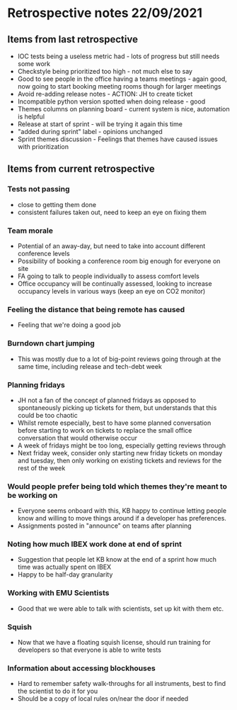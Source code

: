 # Retrospective notes 22/09/2021

## Items from last retrospective

* IOC tests being a useless metric had - lots of progress but still needs some work
* Checkstyle being prioritized too high - not much else to say
* Good to see people in the office having a teams meetings - again good, now going to start booking meeting rooms though for larger meetings
* Avoid re-adding release notes - ACTION: JH to create ticket
* Incompatible python version spotted when doing release - good
* Themes columns on planning board - current system is nice, automation is helpful
* Release at start of sprint - will be trying it again this time
* "added during sprint" label - opinions unchanged
* Sprint themes discussion - Feelings that themes have caused issues with prioritization 


## Items from current retrospective

### Tests not passing
* close to getting them done
* consistent failures taken out, need to keep an eye on fixing them

### Team morale
* Potential of an away-day, but need to take into account different conference levels
* Possibility of booking a conference room big enough for everyone on site
* FA going to talk to people individually to assess comfort levels
* Office occupancy will be continually assessed, looking to increase occupancy levels in various ways (keep an eye on CO2 monitor)

### Feeling the distance that being remote has caused
* Feeling that we're doing a good job

### Burndown chart jumping
* This was mostly due to a lot of big-point reviews going through at the same time, including release and tech-debt week

### Planning fridays
* JH not a fan of the concept of planned fridays as opposed to spontaneously picking up tickets for them, but understands that this could be too chaotic
* Whilst remote especially, best to have some planned conversation before starting to work on tickets to replace the small office conversation that would otherwise occur
* A week of fridays might be too long, especially getting reviews through
* Next friday week, consider only starting new friday tickets on monday and tuesday, then only working on existing tickets and reviews for the rest of the week

### Would people prefer being told which themes they're meant to be working on
* Everyone seems onboard with this, KB happy to continue letting people know and willing to move things around if a developer has preferences.
* Assignments posted in "announce" on teams after planning

### Noting how much IBEX work done at end of sprint
* Suggestion that people let KB know at the end of a sprint how much time was actually spent on IBEX
* Happy to be half-day granularity

### Working with EMU Scientists
* Good that we were able to talk with scientists, set up kit with them etc.

### Squish
* Now that we have a floating squish license, should run training for developers so that everyone is able to write tests

### Information about accessing blockhouses
* Hard to remember safety walk-throughs for all instruments, best to find the scientist to do it for you
* Should be a copy of local rules on/near the door if needed

